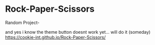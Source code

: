 # Rock-Paper-Scissors
Random Project-

and yes i know the theme button doesnt work yet... will do it (someday)
https://cookie-int.github.io/Rock-Paper-Scissors/

